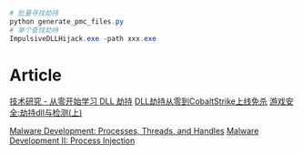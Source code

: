 
```ps1
# 批量寻找劫持
python generate_pmc_files.py
# 单个查找劫持
ImpulsiveDLLHijack.exe -path xxx.exe
```
# Article
[技术研究 - 从零开始学习 DLL 劫持](https://mp.weixin.qq.com/s/tA1mvYVJr7dm_uD7U16hEA)
[DLL劫持从零到CobaltStrike上线免杀](https://mp.weixin.qq.com/s/PZ5lgLjuU3hcx3w8RUKSiQ)
[游戏安全:劫持dll与检测(上)](https://www.bilibili.com/video/BV1Vm4y147ze/) 


[Malware Development: Processes, Threads, and Handles](https://www.youtube.com/watch?v=aNEqC-U5tHM)
[Malware Development II: Process Injection](https://www.youtube.com/watch?v=A6EKDAKBXPs)
